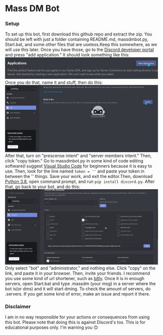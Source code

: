 # Mass DM Bot
### Setup
To set up this bot, first download this github repo and extract the zip. You should be left with just a folder containing README.md, massdmbot.py, Start.bat, and some other files that are useless.Keep this somewhere, as we will use this later. Once you have those, go to the [Discord developer portal](https://discord.com/developers) and press "add application." It should look something like this:
![image 2](https://github.com/mrgamer45/mass-dm-bot/blob/main/useless%20stuff/image2.png)
Once you do that, name it and stuff, then do this:
![image 3](https://github.com/mrgamer45/mass-dm-bot/blob/main/useless%20stuff/image3.png)
After that, turn on "prescense intent" and "server members intent." Then, click "copy token." Go to massdmbot.py in some kind of code editing software(I suggest [Visual Studio Code](https://code.visualstudio.com/download) for beginners because it is easy to use. Then, look for the line named `token = ''` and paste your token in between the '' things. Save your work, and exit the editor.Then, download [Python 3.8](https://www.microsoft.com/store/productId/9MSSZTT1N39L), open command prompt, and run `pip install discord.py`. After that, go back to your bot, and do this:
![image 1](https://github.com/mrgamer45/mass-dm-bot/blob/main/useless%20stuff/image1.png)
Only select "bot" and "administrator," and nothing else. Click "copy" on the link, and paste it in your browser. Then, invite your friends. I recommend you use some kind of url shortener, such as [bitly](https://bit.ly). Once it is in enough servers, open Start.bat and type .massdm (your msg) in a server where the bot is(or dms) and it will start dming. To check the amount of servers, do .servers. If you get some kind of error, make an issue and report it there.
### Disclaimer
I am in no way responsible for your actions or consequences from using this bot. Please note that doing this is against Discord's tos. This is for educational purposes only. I'm warning you 🙃

